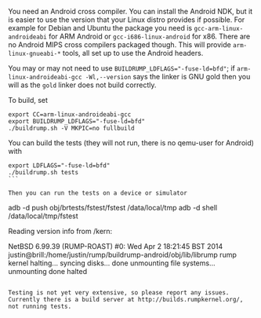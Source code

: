 You need an Android cross compiler. You can install the Android NDK, but it is easier to use the version that your Linux distro provides if possible. For example for Debian and Ubuntu the package you need is ```gcc-arm-linux-androideabi``` for ARM Android or ```gcc-i686-linux-android``` for x86. There are no Android MIPS cross compilers packaged though. This will provide ```arm-linux-gnueabi-*``` tools, all set up to use the Android headers.

You may or may not need to use ```BUILDRUMP_LDFLAGS="-fuse-ld=bfd"```; if ```arm-linux-androideabi-gcc -Wl,--version``` says the linker is GNU gold then you will as the ```gold``` linker does not build correctly.

To build, set
````
export CC=arm-linux-androideabi-gcc
export BUILDRUMP_LDFLAGS="-fuse-ld=bfd"
./buildrump.sh -V MKPIC=no fullbuild
````

You can build the tests (they will not run, there is no qemu-user for Android) with

````
export LDFLAGS="-fuse-ld=bfd"
./buildrump.sh tests
```

Then you can run the tests on a device or simulator

````
adb -d push obj/brtests/fstest/fstest /data/local/tmp
adb -d shell /data/local/tmp/fstest

Reading version info from /kern:

NetBSD 6.99.39 (RUMP-ROAST) #0: Wed Apr  2 18:21:45 BST 2014
	justin@brill:/home/justin/rump/buildrump-android/obj/lib/librump
rump kernel halting...
syncing disks... done
unmounting file systems...
unmounting done
halted
````

Testing is not yet very extensive, so please report any issues. Currently there is a build server at http://builds.rumpkernel.org/, not running tests.
